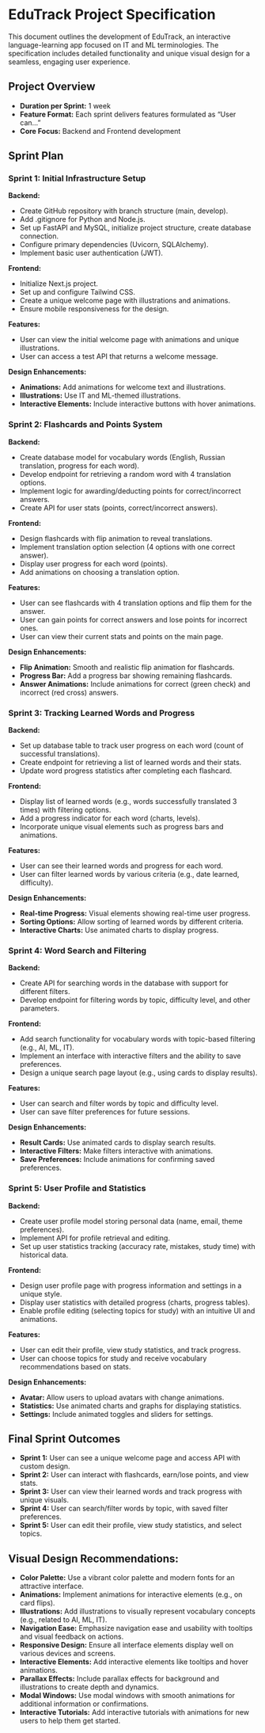 # EduTrack Project Specification

This document outlines the development of EduTrack, an interactive language-learning app focused on IT and ML terminologies. The specification includes detailed functionality and unique visual design for a seamless, engaging user experience.

## Project Overview

- **Duration per Sprint:** 1 week
- **Feature Format:** Each sprint delivers features formulated as “User can…”
- **Core Focus:** Backend and Frontend development

## Sprint Plan

### Sprint 1: Initial Infrastructure Setup

**Backend:**

- Create GitHub repository with branch structure (main, develop).
- Add .gitignore for Python and Node.js.
- Set up FastAPI and MySQL, initialize project structure, create database connection.
- Configure primary dependencies (Uvicorn, SQLAlchemy).
- Implement basic user authentication (JWT).

**Frontend:**

- Initialize Next.js project.
- Set up and configure Tailwind CSS.
- Create a unique welcome page with illustrations and animations.
- Ensure mobile responsiveness for the design.

**Features:**

- User can view the initial welcome page with animations and unique illustrations.
- User can access a test API that returns a welcome message.

**Design Enhancements:**

- **Animations:** Add animations for welcome text and illustrations.
- **Illustrations:** Use IT and ML-themed illustrations.
- **Interactive Elements:** Include interactive buttons with hover animations.

### Sprint 2: Flashcards and Points System

**Backend:**

- Create database model for vocabulary words (English, Russian translation, progress for each word).
- Develop endpoint for retrieving a random word with 4 translation options.
- Implement logic for awarding/deducting points for correct/incorrect answers.
- Create API for user stats (points, correct/incorrect answers).

**Frontend:**

- Design flashcards with flip animation to reveal translations.
- Implement translation option selection (4 options with one correct answer).
- Display user progress for each word (points).
- Add animations on choosing a translation option.

**Features:**

- User can see flashcards with 4 translation options and flip them for the answer.
- User can gain points for correct answers and lose points for incorrect ones.
- User can view their current stats and points on the main page.

**Design Enhancements:**

- **Flip Animation:** Smooth and realistic flip animation for flashcards.
- **Progress Bar:** Add a progress bar showing remaining flashcards.
- **Answer Animations:** Include animations for correct (green check) and incorrect (red cross) answers.

### Sprint 3: Tracking Learned Words and Progress

**Backend:**

- Set up database table to track user progress on each word (count of successful translations).
- Create endpoint for retrieving a list of learned words and their stats.
- Update word progress statistics after completing each flashcard.

**Frontend:**

- Display list of learned words (e.g., words successfully translated 3 times) with filtering options.
- Add a progress indicator for each word (charts, levels).
- Incorporate unique visual elements such as progress bars and animations.

**Features:**

- User can see their learned words and progress for each word.
- User can filter learned words by various criteria (e.g., date learned, difficulty).

**Design Enhancements:**

- **Real-time Progress:** Visual elements showing real-time user progress.
- **Sorting Options:** Allow sorting of learned words by different criteria.
- **Interactive Charts:** Use animated charts to display progress.

### Sprint 4: Word Search and Filtering

**Backend:**

- Create API for searching words in the database with support for different filters.
- Develop endpoint for filtering words by topic, difficulty level, and other parameters.

**Frontend:**

- Add search functionality for vocabulary words with topic-based filtering (e.g., AI, ML, IT).
- Implement an interface with interactive filters and the ability to save preferences.
- Design a unique search page layout (e.g., using cards to display results).

**Features:**

- User can search and filter words by topic and difficulty level.
- User can save filter preferences for future sessions.

**Design Enhancements:**

- **Result Cards:** Use animated cards to display search results.
- **Interactive Filters:** Make filters interactive with animations.
- **Save Preferences:** Include animations for confirming saved preferences.

### Sprint 5: User Profile and Statistics

**Backend:**

- Create user profile model storing personal data (name, email, theme preferences).
- Implement API for profile retrieval and editing.
- Set up user statistics tracking (accuracy rate, mistakes, study time) with historical data.

**Frontend:**

- Design user profile page with progress information and settings in a unique style.
- Display user statistics with detailed progress (charts, progress tables).
- Enable profile editing (selecting topics for study) with an intuitive UI and animations.

**Features:**

- User can edit their profile, view study statistics, and track progress.
- User can choose topics for study and receive vocabulary recommendations based on stats.

**Design Enhancements:**

- **Avatar:** Allow users to upload avatars with change animations.
- **Statistics:** Use animated charts and graphs for displaying statistics.
- **Settings:** Include animated toggles and sliders for settings.

## Final Sprint Outcomes

- **Sprint 1:** User can see a unique welcome page and access API with custom design.
- **Sprint 2:** User can interact with flashcards, earn/lose points, and view stats.
- **Sprint 3:** User can view their learned words and track progress with unique visuals.
- **Sprint 4:** User can search/filter words by topic, with saved filter preferences.
- **Sprint 5:** User can edit their profile, view study statistics, and select topics.

## Visual Design Recommendations:

- **Color Palette:** Use a vibrant color palette and modern fonts for an attractive interface.
- **Animations:** Implement animations for interactive elements (e.g., on card flips).
- **Illustrations:** Add illustrations to visually represent vocabulary concepts (e.g., related to AI, ML, IT).
- **Navigation Ease:** Emphasize navigation ease and usability with tooltips and visual feedback on actions.
- **Responsive Design:** Ensure all interface elements display well on various devices and screens.
- **Interactive Elements:** Add interactive elements like tooltips and hover animations.
- **Parallax Effects:** Include parallax effects for background and illustrations to create depth and dynamics.
- **Modal Windows:** Use modal windows with smooth animations for additional information or confirmations.
- **Interactive Tutorials:** Add interactive tutorials with animations for new users to help them get started.
